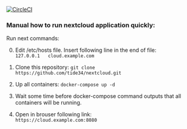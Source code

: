 [![CircleCI](https://circleci.com/gh/tide34/lab4-task1.svg?style=svg)](https://app.circleci.com/pipelines/github/tide34/lab4-task1)

### Manual how to run nextcloud application quickly:  
  
Run next commands:  
  
0) Edit /etc/hosts file. Insert following line in the end of file:  
   `127.0.0.1	cloud.example.com`
    
1) Clone this repository:
   `git clone https://github.com/tide34/nextcloud.git`  
  
2) Up all containers:
   `docker-compose up -d`  
  
3) Wait some time before docker-compose command outputs that all containers will be running.  
  
4) Open in brouser following link:  
   `https://cloud.example.com:8080` 
